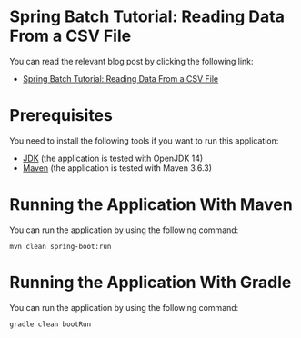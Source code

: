 # Spring Batch Tutorial: Reading Data From a CSV File

You can read the relevant blog post by clicking the following link:

* [Spring Batch Tutorial: Reading Data From a CSV File](https://www.petrikainulainen.net/programming/spring-framework/spring-batch-tutorial-reading-information-from-a-file/)

# Prerequisites

You need to install the following tools if you want to run this application:

* [JDK](https://adoptopenjdk.net/) (the application is tested with OpenJDK 14)
* [Maven](http://maven.apache.org/) (the application is tested with Maven 3.6.3)

# Running the Application With Maven

You can run the application by using the following command:

    mvn clean spring-boot:run

# Running the Application With Gradle

You can run the application by using the following command:

    gradle clean bootRun